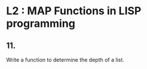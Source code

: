 # L2 : MAP Functions in LISP programming

## 11. 
Write a function to determine the depth of a list.
